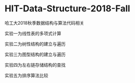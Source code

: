 # HIT-Data-Structure-2018-Fall

哈工大2018秋季数据结构与算法代码相关

实验一为线性表的多项式计算

实验二为树性结构的建立与遍历

实验三为图型结构的建立与遍历

实验四为左右链存储结构的查找

实验五为排序算法比较
